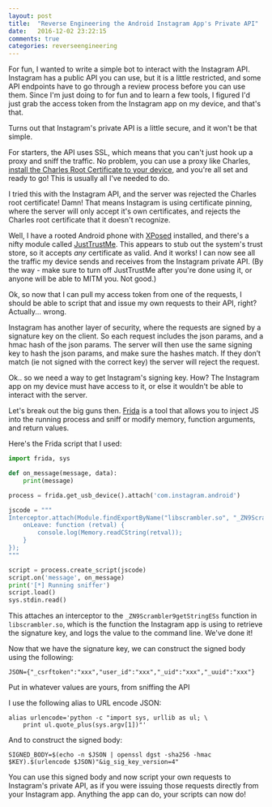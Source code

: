 ```yaml
---
layout: post
title:  "Reverse Engineering the Android Instagram App's Private API"
date:   2016-12-02 23:22:15
comments: true
categories: reverseengineering
---
```


For fun, I wanted to write a simple bot to interact with the Instagram API. Instagram has a public API you can use, but it is a little restricted, and some API endpoints have to go through a review process before you can use them. Since I'm just doing to for fun and to learn a few tools, I figured I'd just grab the access token from the Instagram app on my device, and that's that.

Turns out that Instagram's private API is a little secure, and it won't be that simple.

For starters, the API uses SSL, which means that you can't just hook up a proxy and sniff the traffic. No problem, you can use a proxy like Charles, [install the Charles Root Certificate to your device][InstallCharlesUrl], and you're all set and ready to go! This is usually all I've needed to do.

I tried this with the Instagram API, and the server was rejected the Charles root certificate! Damn! That means Instagram is using certificate pinning, where the server will only accept it's own certificates, and rejects the Charles root certificate that it doesn't recognize.

Well, I have a rooted Android phone with [XPosed][XposedUrl] installed, and there's a nifty module called [JustTrustMe][JustTrustMeUrl]. This appears to stub out the system's trust store, so it accepts _any_ certificate as valid. And it works! I can now see all the traffic my device sends and receives from the Instagram private API. (By the way - make sure to turn off JustTrustMe after you're done using it, or anyone will be able to MITM you. Not good.)

Ok, so now that I can pull my access token from one of the requests, I should be able to script that and issue my own requests to their API, right? Actually... wrong.

Instagram has another layer of security, where the requests are signed by a signature key on the client. So each request includes the json params, and a hmac hash of the json params. The server will then use the same signing key to hash the json params, and make sure the hashes match. If they don’t match (ie not signed with the correct key) the server will reject the request.

Ok.. so we need a way to get Instagram's signing key. How? The Instagram app on my device must have access to it, or else it wouldn't be able to interact with the server.

Let's break out the big guns then. [Frida][frida-url] is a tool that allows you to inject JS into the running process and sniff or modify memory, function arguments, and return values.

Here's the Frida script that I used:

```python
import frida, sys

def on_message(message, data):
    print(message)

process = frida.get_usb_device().attach('com.instagram.android')

jscode = """
Interceptor.attach(Module.findExportByName("libscrambler.so", "_ZN9Scrambler9getStringESs"), {
    onLeave: function (retval) {
        console.log(Memory.readCString(retval));
    }
});
"""

script = process.create_script(jscode)
script.on('message', on_message)
print('[*] Running sniffer')
script.load()
sys.stdin.read()
```

This attaches an interceptor to the `_ZN9Scrambler9getStringESs` function in `libscrambler.so`, which is the function the Instagram app is using to retrieve the signature key, and logs the value to the command line. We've done it!

Now that we have the signature key, we can construct the signed body using the following:

`JSON={"_csrftoken":"xxx","user_id":"xxx","_uid":"xxx","_uuid":"xxx"}`

Put in whatever values are yours, from sniffing the API

I use the following alias to URL encode JSON:

```
alias urlencode='python -c "import sys, urllib as ul; \
    print ul.quote_plus(sys.argv[1])"'
```

And to construct the signed body:

`SIGNED_BODY=$(echo -n $JSON | openssl dgst -sha256 -hmac $KEY).$(urlencode $JSON)"&ig_sig_key_version=4"`

You can use this signed body and now script your own requests to Instagram's private API, as if you were issuing those requests directly from your Instagram app. Anything the app can do, your scripts can now do!

[frida-url]: http://www.frida.re
[JustTrustMeUrl]: https://github.com/Fuzion24/JustTrustMe
[XposedUrl]: http://repo.xposed.info/
[InstallCharlesurl]: http://eliasbagley.github.io/android/2016/10/26/charles-cert-without-lockscreen.html
